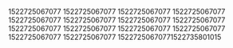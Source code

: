 1522725067077
1522725067077
1522725067077
1522725067077
1522725067077
1522725067077
1522725067077
1522725067077
1522725067077
1522725067077
1522725067077
1522725067077
1522725067077
1522725067077
15227250670771522735801015